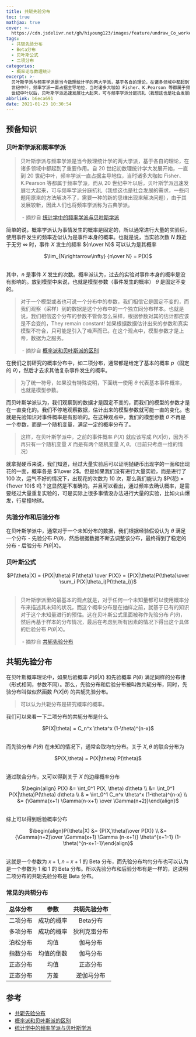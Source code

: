 ```yaml
---
title: 共轭先验分布
toc: true
mathjax: true
cover: >-
  https://cdn.jsdelivr.net/gh/hiyoung123/images/feature/undraw_Co_workers_re_1i6i.svg
tags:
  - 共轭先验分布
  - Beta分布
  - 贝叶斯公式
  - 二项分布
categories:
  - 概率论与数理统计
excerpt: >-
  贝叶斯学派与频率学派是当今数理统计学的两大学派，基于各自的理论，在诸多领域中都起到了重要作用。自 20 世纪初数理统计学大发展开始，一直到 20
  世纪中叶，频率学派一直占据主导地位，当时诸多大咖如 Fisher、K.Pearson 等都属于频率学派，而从 20
  世纪中叶以后，贝叶斯学派迅速发展壮大起来，可与频率学派分庭抗礼（我想这也是社会发展的需求，一些问题用原来的方法解决不了，需要一种的新的思维出现来解决问题），由于其发展较新，因此人们也将频率学派称为古典学派。
abbrlink: b6eca691
date: 2021-01-23 10:30:54
---
```


## 预备知识

### 贝叶斯学派和概率学派

>  贝叶斯学派与频率学派是当今数理统计学的两大学派，基于各自的理论，在诸多领域中都起到了重要作用。自 20 世纪初数理统计学大发展开始，一直到 20 世纪中叶，频率学派一直占据主导地位，当时诸多大咖如 Fisher、K.Pearson 等都属于频率学派，而从 20 世纪中叶以后，贝叶斯学派迅速发展壮大起来，可与频率学派分庭抗礼（我想这也是社会发展的需求，一些问题用原来的方法解决不了，需要一种的新的思维出现来解决问题），由于其发展较新，因此人们也将频率学派称为古典学派。 
>
> ​																				- 摘抄自 [统计学中的频率学派与贝叶斯学派](https://blog.csdn.net/huguozhiengr/article/details/81777577)

简单的说，概率学派认为事情发生的概率是固定的，所以通常进行大量的实验后，使用事件发生的频率近似认为是事件本身的概率。也就是说，当实验次数 $N$ 趋近于无穷 $\infty$ 时，事件 $X$ 发生的频率 ${n\over N}$ 可以认为是其概率

<center>$\lim_{N\rightarrow\infty} {n\over N} = P(X)$</center></br>

其中，$n$ 是事件 $X$ 发生的次数。概率派认为，过去的实验对事件本身的概率是没有影响的。放到模型中来说，也就是模型参数（事件发生的概率） $\theta$ 是固定不变的。

> 对于一个模型或者也可说一个分布中的参数，我们相信它是固定不变的，而我们观察（采样）到的数据是这个分布中的一个独立同分布样本。也就是说，我们相信这个分布的参数不管你怎么采样，根据参数对其的估计都应该是不会变的，They remain constant! 如果根据数据估计出来的参数和真实模型不符合，只可能是引入了噪声而已。在这个观点中，模型参数才是上帝，数据为之服务。
>
> ​																				- 摘抄自 [概率派和贝叶斯派的区别](https://zhuanlan.zhihu.com/p/158933171)

在我们之前研究的概率分布中，如二项分布，通常都是给定了基本的概率 $p$（固定的 $\theta$），然后才去求其他复杂事件发生的概率。

> 为了统一符号，如果没有特殊说明，下面统一使用 $\theta$ 代表基本事件概率，也就是模型参数。

而贝叶斯学派认为，我们观察到的数据才是固定不变的，而我们的模型的参数才是在一直变化的。我们不停地观察数据，估计出来的模型参数就可能一直的变化。也就是先验知识对事件概率是有影响的。在这种观点中，我们的模型参数 $\theta$ 不再是一个参数，而是一个随机变量，满足一定的概率分布了。

> 这样，在贝叶斯学派中，之前的事件概率 $P(X)$ 就应该写成 $P(X|\theta)$，因为不再只有一个随机变量 $X$ 而是有两个随机变量 $X,\theta$。（目前只考虑一维的情况）

就拿抛硬币来说，我们知道，经过大量实验后可以证明抛硬币出现字的一面和出现花的一面，概率各是 $1\over 2$。但是如果我们没有进行大量实验，而是进行了 100 次，运气不好的情况下，出现花的次数为 10 次，那么我们能认为 $P(花) = {1\over 10}$ 吗？这显然是不准确的。并且可以看出，通过频率去确认概率，是需要经过大量重复实验的，可是实际上很多事情没办法进行大量的实验，比如火山爆发，行星撞地球。

### 先验分布和后验分布

在贝叶斯学派中，通常对于一个未知分布的数据，我们根据经验假设认为 $\theta$ 满足一个分布 - 先验分布 $P(\theta)$，然后根据数据不断去调整该分布，最终得到了稳定的分布 - 后验分布 $P(\theta|X)$。

### 贝叶斯公式

<center>$P(\theta|X) = {P(X|\theta) P(\theta) \over P(X)} = {P(X|\theta)P(\theta)\over \sum_i P(X|\theta_i)P(\theta_i)}$</center></br>

> 贝叶斯学派里的最基本的观点就是，对于任何一个未知量都可以使用概率分布来描述其未知的状况，而这个概率分布是在抽样之前，就基于已有的知识对于这个未知量进行的预估。这在贝叶斯公式里面被称作先验分布 $P(\theta)$，然后再基于样本的分布情况，最后在考虑到所有因素的情况下得出这个具体的后验分布 $P(\theta|X)$。
>
> ​																							  - 摘抄自 [共轭先验分布](https://blog.csdn.net/u010945683/article/details/49149815)

## 共轭先验分布

在贝叶斯概率理论中，如果后验概率 $P(\theta|X)$ 和先验概率 $P(\theta)$ 满足同样的分布律（形式相同，参数不同）。那么，先验分布和后验分布被叫做共轭分布，同时，先验分布叫做似然函数 $P(X|\theta)$ 的共轭先验分布。

> 可以认为共轭分布是研究概率的概率。

我们可以来看一下二项分布的共轭分布是什么

<center>$P(X|\theta) = C_n^x \theta^x (1-\theta)^{n-x}$</center></br>

而先验分布 $P(\theta)$ 在未知的情况下，通常会取均匀分布。关于 $X,\theta$ 的联合分布为

<center>$P(X,\theta) = P(X|\theta) P(\theta)$</center></br>

通过联合分布，又可以得到关于 $X$ 的边缘概率分布

<center>$\begin{align} P(X) &= \int_0^1 P(X, \theta) d\theta   \\ &= \int_0^1 P(X|\theta)P(\theta) d\theta \\ & = \int_0^1 C_n^x \theta^x (1-\theta)^{n-x} \\ &= {\Gamma(x+1) \Gamma(n-x+1) \over \Gamma(n+2)}\end{align}$</center></br>

综上可以得到后验概率分布

<center>$\begin{align}P(\theta|X) &= {P(X,\theta)\over P(X)} \\ &= {\Gamma(n+2)\over \Gamma(x+1) \Gamma (n-x+1)} \theta^{x+1-1} (1-\theta)^{n-x+1-1}\end{align}$</center></br>

这就是一个参数为 $x+1,n-x+1$ 的 Beta 分布，而先验分布均匀分布也可以认为是一个参数为 1 和 1 的 Beta 分布。所以先验分布和后验分布有是一样的，这说明二项分布的共轭先验分布是 Beta 分布。

### 常见的共轭分布

| 总体分布 |    参数    | 共轭先验分布 |
| :------: | :--------: | :----------: |
| 二项分布 | 成功的概率 |   Beta分布   |
| 多项分布 | 成功的概率 | 狄利克雷分布 |
| 泊松分布 |    均值    |   伽马分布   |
| 指数分布 | 均值的倒数 |   伽马分布   |
| 正态分布 |    均值    |   正态分布   |
| 正态分布 |    方差    |  逆伽马分布  |

## 参考

* [共轭先验分布](https://blog.csdn.net/u010945683/article/details/49149815)
* [概率派和贝叶斯派的区别](https://zhuanlan.zhihu.com/p/158933171)
* [统计学中的频率学派与贝叶斯学派](https://blog.csdn.net/huguozhiengr/article/details/81777577)